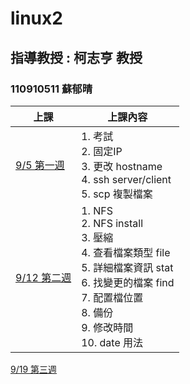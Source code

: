 # linux2 
## 指導教授 : 柯志亨 教授
### 110910511 蘇郁晴

上課 | 上課內容
----|----
[9/5 第一週](https://github.com/yucing/linux2/blob/main/week/week1.md)|1. 考試 <br> 2. 固定IP <br> 3. 更改 hostname <br> 4. ssh server/client <br> 5. scp 複製檔案
[9/12 第二週](https://github.com/yucing/linux2/blob/main/week/week2.md)|1. NFS <br> 2. NFS install <br> 3. 壓縮 <br> 4. 查看檔案類型 file <br> 5. 詳細檔案資訊 stat <br> 6. 找變更的檔案 find <br> 7. 配置檔位置 <br> 8. 備份 <br> 9. 修改時間 <br> 10. date 用法
[9/19 第三週](https://github.com/yucing/linux2/blob/main/week/week3.md)